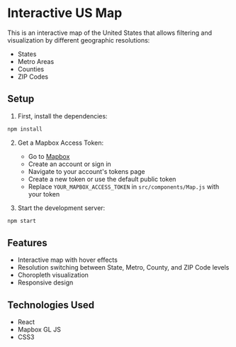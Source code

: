 # Interactive US Map

This is an interactive map of the United States that allows filtering and visualization by different geographic resolutions:
- States
- Metro Areas
- Counties
- ZIP Codes

## Setup

1. First, install the dependencies:
```bash
npm install
```

2. Get a Mapbox Access Token:
   - Go to [Mapbox](https://www.mapbox.com/)
   - Create an account or sign in
   - Navigate to your account's tokens page
   - Create a new token or use the default public token
   - Replace `YOUR_MAPBOX_ACCESS_TOKEN` in `src/components/Map.js` with your token

3. Start the development server:
```bash
npm start
```

## Features

- Interactive map with hover effects
- Resolution switching between State, Metro, County, and ZIP Code levels
- Choropleth visualization
- Responsive design

## Technologies Used

- React
- Mapbox GL JS
- CSS3 